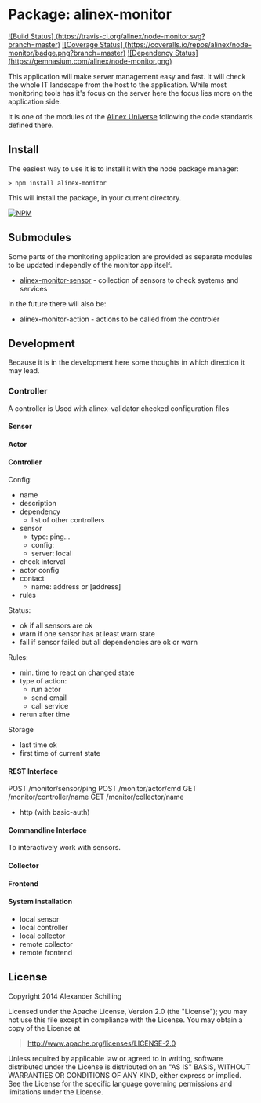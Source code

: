 Package: alinex-monitor
=================================================

[![Build Status] (https://travis-ci.org/alinex/node-monitor.svg?branch=master)](https://travis-ci.org/alinex/node-monitor)
[![Coverage Status] (https://coveralls.io/repos/alinex/node-monitor/badge.png?branch=master)](https://coveralls.io/r/alinex/node-monitor?branch=master)
[![Dependency Status] (https://gemnasium.com/alinex/node-monitor.png)](https://gemnasium.com/alinex/node-monitor)

This application will make server management easy and fast. It will check the
whole IT landscape from the host to the application. While most monitoring
tools has it's focus on the server here the focus lies more on the application
side.

It is one of the modules of the [Alinex Universe](http://alinex.github.io/node-alinex)
following the code standards defined there.


Install
-------------------------------------------------

The easiest way to use it is to install it with the node package manager:

    > npm install alinex-monitor

This will install the package, in your current directory.

[![NPM](https://nodei.co/npm/alinex-monitor.png?downloads=true&stars=true)](https://nodei.co/npm/alinex-monitor/)


Submodules
-------------------------------------------------

Some parts of the monitoring application are provided as separate modules to
be updated independly of the monitor app itself.

- [alinex-monitor-sensor](http://alinex.github.io/node-monitor-sensor) -
  collection of sensors to check systems and services

In the future there will also be:

- alinex-monitor-action -
  actions to be called from the controler


Development
-------------------------------------------------

Because it is in the development here some thoughts in which direction it may
lead.

### Controller

A controller is
Used with alinex-validator checked configuration files


#### Sensor



#### Actor

#### Controller

Config:

- name
- description
- dependency
  - list of other controllers
- sensor
  - type: ping...
  - config:
  - server: local
- check interval
- actor config
- contact
  - name: address or [address]
- rules

Status:

- ok if all sensors are ok
- warn if one sensor has at least warn state
- fail if sensor failed but all dependencies are ok or warn

Rules:

- min. time to react on changed state
- type of action:
  - run actor
  - send email
  - call service
- rerun after time

Storage

- last time ok
- first time of current state

#### REST Interface

POST /monitor/sensor/ping
POST /monitor/actor/cmd
GET /monitor/controller/name
GET /monitor/collector/name

- http (with basic-auth)

#### Commandline Interface

To interactively work with sensors.

#### Collector

#### Frontend

#### System installation

- local sensor
- local controller
- local collector
- remote collector
- remote frontend


License
-------------------------------------------------

Copyright 2014 Alexander Schilling

Licensed under the Apache License, Version 2.0 (the "License");
you may not use this file except in compliance with the License.
You may obtain a copy of the License at

>  <http://www.apache.org/licenses/LICENSE-2.0>

Unless required by applicable law or agreed to in writing, software
distributed under the License is distributed on an "AS IS" BASIS,
WITHOUT WARRANTIES OR CONDITIONS OF ANY KIND, either express or implied.
See the License for the specific language governing permissions and
limitations under the License.
